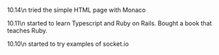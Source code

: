 10.14\n
tried the simple HTML page with Monaco

10.11\n
started to learn Typescript and Ruby on Rails. Bought a book that teaches Ruby.

10.10\n
started to try examples of socket.io